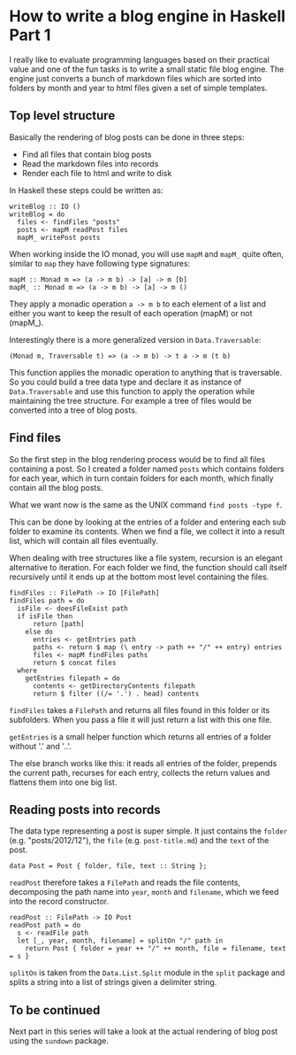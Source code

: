 How to write a blog engine in Haskell Part 1
============================================

I really like to evaluate programming languages based on their
practical value and one of the fun tasks is to write a small static
file blog engine. The engine just converts a bunch of markdown files
which are sorted into folders by month and year to html files given a
set of simple templates.

## Top level structure

Basically the rendering of blog posts can be done in three steps:

* Find all files that contain blog posts
* Read the markdown files into records
* Render each file to html and write to disk

In Haskell these steps could be written as:

```
writeBlog :: IO ()
writeBlog = do
  files <- findFiles "posts"
  posts <- mapM readPost files
  mapM_ writePost posts
```

When working inside the IO monad, you will use `mapM` and `mapM_`
quite often, similar to `map` they have following type signatures:

```
mapM :: Monad m => (a -> m b) -> [a] -> m [b]
mapM_ :: Monad m => (a -> m b) -> [a] -> m ()
```

They apply a monadic operation `a -> m b` to each element of a list
and either you want to keep the result of each operation (mapM) or not
(mapM_).

Interestingly there is a more generalized version in `Data.Traversable`:

```
(Monad m, Traversable t) => (a -> m b) -> t a -> m (t b)
```

This function applies the monadic operation to anything that is
traversable. So you could build a tree data type and declare it as
instance of `Data.Traversable` and use this function to apply the
operation while maintaining the tree structure. For example a tree
of files would be converted into a tree of blog posts.

## Find files

So the first step in the blog rendering process would be to find all
files containing a post. So I created a folder named `posts` which
contains folders for each year, which in turn contain folders for each
month, which finally contain all the blog posts.

What we want now is the same as the UNIX command `find posts -type f`.

This can be done by looking at the entries of a folder and entering
each sub folder to examine its contents. When we find a file, we
collect it into a result list, which will contain all files
eventually.

When dealing with tree structures like a file system, recursion is an
elegant alternative to iteration. For each folder we find, the function
should call itself recursively until it ends up at the bottom most
level containing the files.

```
findFiles :: FilePath -> IO [FilePath]
findFiles path = do
  isFile <- doesFileExist path
  if isFile then
      return [path]
    else do
      entries <- getEntries path
      paths <- return $ map (\ entry -> path ++ "/" ++ entry) entries
      files <- mapM findFiles paths
      return $ concat files
  where
    getEntries filepath = do
      contents <- getDirectoryContents filepath
      return $ filter ((/= '.') . head) contents
```

`findFiles` takes a `FilePath` and returns all files found in this
folder or its subfolders. When you pass a file it will just return a
list with this one file.

`getEntries` is a small helper function which returns all entries of
a folder without '.' and '..'.

The else branch works like this: it reads all entries of the folder,
prepends the current path, recurses for each entry, collects the
return values and flattens them into one big list.

## Reading posts into records

The data type representing a post is super simple. It just contains
the `folder` (e.g. "posts/2012/12"), the `file` (e.g. `post-title.md`)
and the `text` of the post.

```
data Post = Post { folder, file, text :: String };
```

`readPost` therefore takes a `FilePath` and reads the file contents,
decomposing the path name into `year`, `month` and `filename`, which we
feed into the record constructor.

```
readPost :: FilePath -> IO Post
readPost path = do
  s <- readFile path
  let [_, year, month, filename] = splitOn "/" path in
    return Post { folder = year ++ "/" ++ month, file = filename, text = s }
```

`splitOn` is taken from the `Data.List.Split` module in the `split` package
and splits a string into a list of strings given a delimiter string.

## To be continued

Next part in this series will take a look at the actual rendering of blog
post using the `sundown` package.
